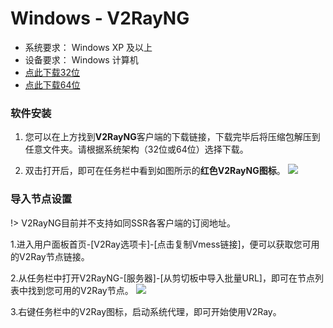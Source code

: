 # Windows - V2RayNG #
- 系统要求： Windows XP 及以上
- 设备要求： Windows 计算机
- [点此下载32位](https://shadowsocks-download.oss-cn-beijing.aliyuncs.com/v2ray-v3.23-windows-32.zip)
- [点此下载64位](https://shadowsocks-download.oss-cn-beijing.aliyuncs.com/v2ray-v3.23-windows-64.zip)

### 软件安装 ###
1. 您可以在上方找到**V2RayNG**客户端的下载链接，下载完毕后将压缩包解压到任意文件夹。请根据系统架构（32位或64位）选择下载。

2. 双击打开后，即可在任务栏中看到如图所示的**红色V2RayNG图标**。
![](https://shadowsocks-tutorial.oss-cn-beijing.aliyuncs.com/LVJFZ4T%5DT_3M775%7DIOBZW%60I.png)

### 导入节点设置 ###
!> V2RayNG目前并不支持如同SSR各客户端的订阅地址。

1.进入用户面板首页-[V2Ray选项卡]-[点击复制Vmess链接]，便可以获取您可用的V2Ray节点链接。

2.从任务栏中打开V2RayNG-[服务器]-[从剪切板中导入批量URL]，即可在节点列表中找到您可用的V2Ray节点。
![](https://shadowsocks-tutorial.oss-cn-beijing.aliyuncs.com/2Y4XO%60IC%7BMMWFU1Q%5BXV_%5DEI.png)

3.右键任务栏中的V2Ray图标，启动系统代理，即可开始使用V2Ray。